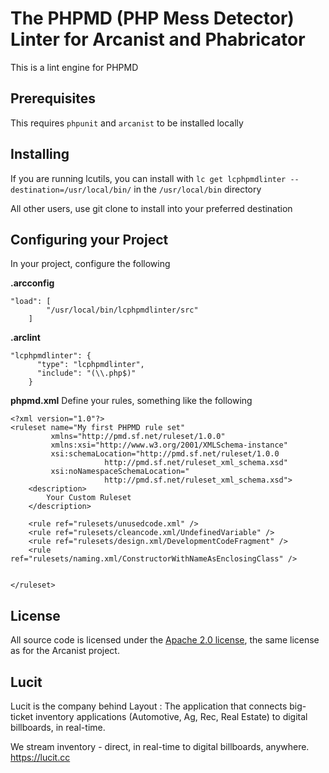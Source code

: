 # The PHPMD (PHP Mess Detector) Linter for Arcanist and Phabricator

This is a lint engine for PHPMD

## Prerequisites
This requires `phpunit` and `arcanist` to be installed locally


## Installing

If you are running lcutils, you can install with `lc get lcphpmdlinter --destination=/usr/local/bin/` in the `/usr/local/bin` directory

All other users, use git clone to install into your preferred destination

## Configuring your Project

In your project, configure the following

**.arcconfig**
```
"load": [
        "/usr/local/bin/lcphpmdlinter/src"
    ]
```

**.arclint**
```
"lcphpmdlinter": {
      "type": "lcphpmdlinter",
      "include": "(\\.php$)"
    }
```

**phpmd.xml**
Define your rules, something like the following
```lang=xml
<?xml version="1.0"?>
<ruleset name="My first PHPMD rule set"
         xmlns="http://pmd.sf.net/ruleset/1.0.0"
         xmlns:xsi="http://www.w3.org/2001/XMLSchema-instance"
         xsi:schemaLocation="http://pmd.sf.net/ruleset/1.0.0
                     http://pmd.sf.net/ruleset_xml_schema.xsd"
         xsi:noNamespaceSchemaLocation="
                     http://pmd.sf.net/ruleset_xml_schema.xsd">
    <description>
        Your Custom Ruleset
    </description>

    <rule ref="rulesets/unusedcode.xml" />
    <rule ref="rulesets/cleancode.xml/UndefinedVariable" />
    <rule ref="rulesets/design.xml/DevelopmentCodeFragment" />
    <rule ref="rulesets/naming.xml/ConstructorWithNameAsEnclosingClass" />


</ruleset>
```


## License
All source code is licensed under the [Apache 2.0 license](LICENSE), the same license as for the Arcanist project.

## Lucit
Lucit is the company behind Layout : The application that connects big-ticket inventory applications (Automotive, Ag, Rec, Real Estate) to digital billboards, in real-time.

We stream inventory - direct, in real-time to digital billboards, anywhere. https://lucit.cc

